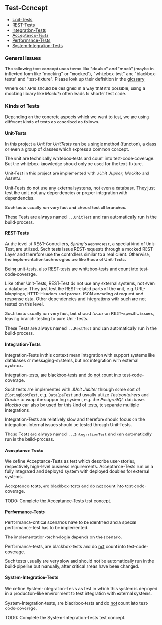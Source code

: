 ## Test-Concept

<!-- generated TOC begin: -->
- [Unit-Tests](#unit-tests)
- [REST-Tests](#rest-tests)
- [Integration-Tests](#integration-tests)
- [Acceptance-Tests](#acceptance-tests)
- [Performance-Tests](#performance-tests)
- [System-Integration-Tests](#system-integration-tests)
<!-- generated TOC end. -->

### General Issues

The following test concept uses terms like "double" and "mock" (maybe in inflected form like "mocking" or "mocked"), "whitebox-test" and "blackbox-tests" and "test-fixture".
Please look up their definition in the [glossary](glossary.md)

Where our APIs should be designed in a way that it's possible, using a mocking library like *Mockito* often leads to shorter test code.


### Kinds of Tests

Depending on the concrete aspects which we want to test, we are using different kinds of tests as described as follows.

#### Unit-Tests

In this project a *Unit* for *UnitTests* can be a single method (function), a class or even a group of classes which express a common concept.

The unit are technically whitebox-tests and count into test-code-coverage.
But the whitebox-knowledge should only be used for the text-fixture.

Unit-Test in this project are implemented with *JUnit Jupiter*, *Mockito* and *AssertJ*.

Unit-Tests do not use any external systems, not even a database.
They just test the unit, not any dependencies or proper integration with dependencies.

Such tests usually run very fast and should test all branches.

These Tests are always named `...UnitTest` and can automatically run in the build-process.


#### REST-Tests

At the level of REST-Controllers, *Spring's* `WebMvcTest`, a special kind of Unit-Test, are utilized.
Such tests issue REST-requests through a mocked REST-Layer and therefore use the controllers similar to a real client.
Otherwise, the implementation technologies are like those of Unit-Tests.

Being unit-tests, also REST-tests are whitebox-tests and count into test-code-coverage.

Like other Unit-Tests, REST-Test do not use any external systems, not even a database.
They just test the REST-related parts of the unit, e.g. URL-Mappings, HTTP-Headers and proper JSON encoding of request and response data.
Other dependencies and integrations with such are not tested on this level.

Such tests usually run very fast, but should focus on REST-specific issues, leaving branch-testing to pure Unit-Tests.

These Tests are always named `...RestTest` and can automatically run in the build-process.


#### Integration-Tests

Integration-Tests in this context mean integration with support systems like databases or messaging-systems, but not integration with external systems.

Integration-tests, are blackbox-tests and do <u>not</u> count into test-code-coverage.

Such tests are implemented with *JUnit Jupiter* through some sort of `@SpringBootTest`, e.g. `DataJpaTest` and usually utilize *Testcontainers* and *Docker* to wrap the supporting system, e.g. the *PostgreSQL* database.
*Mockito* can also be used for this kind of tests, to separate multiple integrations.

Integration-Tests are relatively slow and therefore should focus on the integration.
Internal issues should be tested through Unit-Tests.

These Tests are always named `...IntegrationTest` and can automatically run in the build-process.


#### Acceptance-Tests

We define Acceptance-Tests as test which describe user-stories, respectively high-level business requirements.
Acceptance-Tests run on a fully integrated and deployed system with deployed doubles for external systems.

Acceptance-tests, are blackbox-tests and do <u>not</u> count into test-code-coverage.

TODO: Complete the Acceptance-Tests test concept.


#### Performance-Tests

Performance-critical scenarios have to be identified and a special performance-test has to be implemented.

The implementation-technologie depends on the scenario.

Performance-tests, are blackbox-tests and do <u>not</u> count into test-code-coverage.

Such tests usually are very slow and should not be automatically run in the build-pipeline but manually, after critical areas have been changed.


#### System-Integration-Tests

We define System-Integration-Tests as test in which this system is deployed in a production-like environment to test integration with external systems.

System-Integration-tests, are blackbox-tests and do <u>not</u> count into test-code-coverage.

TODO: Complete the System-Integration-Tests test concept.
